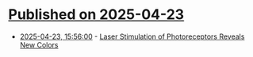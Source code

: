 # [Published on 2025-04-23](index.md)

* [2025-04-23, 15:56:00](https://soylentnews.org/article.pl?sid=25/04/22/015230&from=rss) - [Laser Stimulation of Photoreceptors Reveals New Colors](https://soylentnews.org/article.pl?sid=25/04/22/015230&from=rss)
